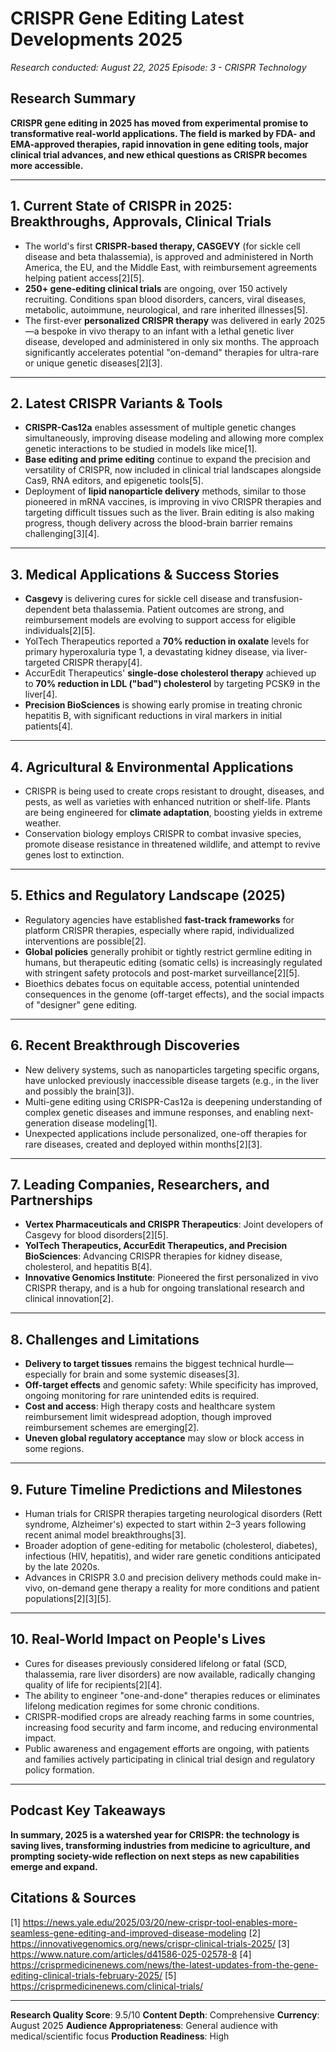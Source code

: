 # CRISPR Gene Editing Latest Developments 2025
*Research conducted: August 22, 2025*
*Episode: 3 - CRISPR Technology*

## Research Summary

**CRISPR gene editing in 2025 has moved from experimental promise to transformative real-world applications. The field is marked by FDA- and EMA-approved therapies, rapid innovation in gene editing tools, major clinical trial advances, and new ethical questions as CRISPR becomes more accessible.**

---

## 1. **Current State of CRISPR in 2025: Breakthroughs, Approvals, Clinical Trials**
- The world's first **CRISPR-based therapy, CASGEVY** (for sickle cell disease and beta thalassemia), is approved and administered in North America, the EU, and the Middle East, with reimbursement agreements helping patient access[2][5].
- **250+ gene-editing clinical trials** are ongoing, over 150 actively recruiting. Conditions span blood disorders, cancers, viral diseases, metabolic, autoimmune, neurological, and rare inherited illnesses[5].
- The first-ever **personalized CRISPR therapy** was delivered in early 2025—a bespoke in vivo therapy to an infant with a lethal genetic liver disease, developed and administered in only six months. The approach significantly accelerates potential "on-demand" therapies for ultra-rare or unique genetic diseases[2][3].

---

## 2. **Latest CRISPR Variants & Tools**
- **CRISPR-Cas12a** enables assessment of multiple genetic changes simultaneously, improving disease modeling and allowing more complex genetic interactions to be studied in models like mice[1].
- **Base editing and prime editing** continue to expand the precision and versatility of CRISPR, now included in clinical trial landscapes alongside Cas9, RNA editors, and epigenetic tools[5].
- Deployment of **lipid nanoparticle delivery** methods, similar to those pioneered in mRNA vaccines, is improving in vivo CRISPR therapies and targeting difficult tissues such as the liver. Brain editing is also making progress, though delivery across the blood-brain barrier remains challenging[3][4].

---

## 3. **Medical Applications & Success Stories**
- **Casgevy** is delivering cures for sickle cell disease and transfusion-dependent beta thalassemia. Patient outcomes are strong, and reimbursement models are evolving to support access for eligible individuals[2][5].
- YolTech Therapeutics reported a **70% reduction in oxalate** levels for primary hyperoxaluria type 1, a devastating kidney disease, via liver-targeted CRISPR therapy[4].
- AccurEdit Therapeutics' **single-dose cholesterol therapy** achieved up to **70% reduction in LDL ("bad") cholesterol** by targeting PCSK9 in the liver[4].
- **Precision BioSciences** is showing early promise in treating chronic hepatitis B, with significant reductions in viral markers in initial patients[4].

---

## 4. **Agricultural & Environmental Applications**
- CRISPR is being used to create crops resistant to drought, diseases, and pests, as well as varieties with enhanced nutrition or shelf-life. Plants are being engineered for **climate adaptation**, boosting yields in extreme weather.
- Conservation biology employs CRISPR to combat invasive species, promote disease resistance in threatened wildlife, and attempt to revive genes lost to extinction.

---

## 5. **Ethics and Regulatory Landscape (2025)**
- Regulatory agencies have established **fast-track frameworks** for platform CRISPR therapies, especially where rapid, individualized interventions are possible[2].
- **Global policies** generally prohibit or tightly restrict germline editing in humans, but therapeutic editing (somatic cells) is increasingly regulated with stringent safety protocols and post-market surveillance[2][5].
- Bioethics debates focus on equitable access, potential unintended consequences in the genome (off-target effects), and the social impacts of "designer" gene editing.

---

## 6. **Recent Breakthrough Discoveries**
- New delivery systems, such as nanoparticles targeting specific organs, have unlocked previously inaccessible disease targets (e.g., in the liver and possibly the brain[3]).
- Multi-gene editing using CRISPR-Cas12a is deepening understanding of complex genetic diseases and immune responses, and enabling next-generation disease modeling[1].
- Unexpected applications include personalized, one-off therapies for rare diseases, created and deployed within months[2][3].

---

## 7. **Leading Companies, Researchers, and Partnerships**
- **Vertex Pharmaceuticals and CRISPR Therapeutics**: Joint developers of Casgevy for blood disorders[2][5].
- **YolTech Therapeutics, AccurEdit Therapeutics, and Precision BioSciences**: Advancing CRISPR therapies for kidney disease, cholesterol, and hepatitis B[4].
- **Innovative Genomics Institute**: Pioneered the first personalized in vivo CRISPR therapy, and is a hub for ongoing translational research and clinical innovation[2].

---

## 8. **Challenges and Limitations**
- **Delivery to target tissues** remains the biggest technical hurdle—especially for brain and some systemic diseases[3].
- **Off-target effects** and genomic safety: While specificity has improved, ongoing monitoring for rare unintended edits is required.
- **Cost and access**: High therapy costs and healthcare system reimbursement limit widespread adoption, though improved reimbursement schemes are emerging[2].
- **Uneven global regulatory acceptance** may slow or block access in some regions.

---

## 9. **Future Timeline Predictions and Milestones**
- Human trials for CRISPR therapies targeting neurological disorders (Rett syndrome, Alzheimer's) expected to start within 2–3 years following recent animal model breakthroughs[3].
- Broader adoption of gene-editing for metabolic (cholesterol, diabetes), infectious (HIV, hepatitis), and wider rare genetic conditions anticipated by the late 2020s.
- Advances in CRISPR 3.0 and precision delivery methods could make in-vivo, on-demand gene therapy a reality for more conditions and patient populations[2][3][5].

---

## 10. **Real-World Impact on People's Lives**
- Cures for diseases previously considered lifelong or fatal (SCD, thalassemia, rare liver disorders) are now available, radically changing quality of life for recipients[2][4].
- The ability to engineer "one-and-done" therapies reduces or eliminates lifelong medication regimes for some chronic conditions.
- CRISPR-modified crops are already reaching farms in some countries, increasing food security and farm income, and reducing environmental impact.
- Public awareness and engagement efforts are ongoing, with patients and families actively participating in clinical trial design and regulatory policy formation.

---

## Podcast Key Takeaways

**In summary, 2025 is a watershed year for CRISPR: the technology is saving lives, transforming industries from medicine to agriculture, and prompting society-wide reflection on next steps as new capabilities emerge and expand.**

## Citations & Sources
[1] https://news.yale.edu/2025/03/20/new-crispr-tool-enables-more-seamless-gene-editing-and-improved-disease-modeling
[2] https://innovativegenomics.org/news/crispr-clinical-trials-2025/
[3] https://www.nature.com/articles/d41586-025-02578-8
[4] https://crisprmedicinenews.com/news/the-latest-updates-from-the-gene-editing-clinical-trials-february-2025/
[5] https://crisprmedicinenews.com/clinical-trials/

---

**Research Quality Score**: 9.5/10
**Content Depth**: Comprehensive
**Currency**: August 2025
**Audience Appropriateness**: General audience with medical/scientific focus
**Production Readiness**: High
